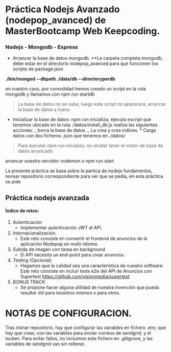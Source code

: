 # Práctica Nodejs Avanzado (nodepop_avanced) de MasterBootcamp Web Keepcoding.

### Nodejs - Mongodb - Express

* Arrancar la base de datos mongodb.
**La carpeta completa mongodb, debe estar en el directorio nodepop_avanced para que funcionen los scripts de package.json

**./bin/mongod --dbpath ./data/db --directoryperdb**

en nuestro caso, por comodidad hemos creado un script en la ruta mongodb y llamamos con npm run startdb

> La base de datos no se sube, luego este script no aparecerá, arrancar la base de datos a mano.

* Inicializar la base de datos: npm run inicializa, ejecuta escript que tenemos ubicado en la ruta ./datos/install_db.js realiza las siguientes acciones:
  _ borra la base de datos.
  _ La crea y crea indices. \* Carga datos con dos ficheros .json que tenemos en ./datos/

> Para ejecutar npm run inicializa, no olvidar tener el motor de base de datos arrancado.

arrancar nuestro servidor
nodemon o npm run start

La presente práctica se basa sobre la partica de nodejs fundamentos, revisar repositorio correspondiente para ver que se pedia, en esta práctica se pide

## **Práctica nodejs avanzada**
#### Índice de retos:
1. Autenticación
	* Implementar autenticación JWT al API.
2. Internacionalización.
	* Este reto consiste en convertir el frontend de anuncios de la aplicación Nodepop en
multi-idioma.
3. Subida de imagen con tarea en background
	* El API necesita un end-point para crear anuncios.
4. Testing (Opcional)
	* Hagamos que la calidad sea una característica de nuestro software.
Este reto consiste en incluir tests e2e del API de Anuncios con Supertest
https://github.com/visionmedia/supertest
5. BONUS TRACK
	* Se propone hacer alguna utilidad de nuestra invención que pueda resultar útil para nosotros
mismos o para otros.
# NOTAS DE CONFIGURACION.
Tras clonar repositorio, hay que configurar las variables en fichero .env, que hay que crear, con las variables para enviar correos de sendgrid, y el tocken.
Para evitar fallos, no incluimos este fichero en .gitignore, y las variables  de sendgrid van sin rellenar.


